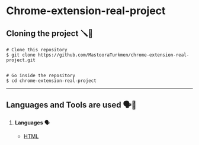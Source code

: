 # Chrome-extension-real-project




## Cloning the project 🪛🔨

```
# Clone this repository
$ git clone https://github.com/MastooraTurkmen/chrome-extension-real-project.git


# Go inside the repository
$ cd chrome-extension-real-project
```


----

## Languages and Tools are used 🗣️🔧

1. **Languages** 🗣️

    + [HTML](https://github.com/topics/html)
